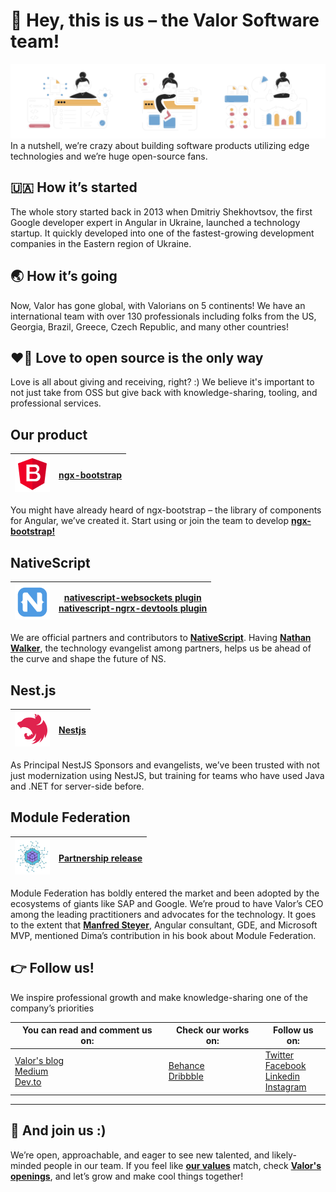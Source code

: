 # 👋 Hey, this is us – the Valor Software team!
<picture>
  <source media="(prefers-color-scheme: dark)" srcset="https://raw.githubusercontent.com/Glassrocket/valor-assets/main/valor_git_key_image_dark.png">
  <source media="(prefers-color-scheme: light)" srcset="https://raw.githubusercontent.com/Glassrocket/valor-assets/main/valor_git_key_image_light.png">
  <img alt="Valor-software key image" src="https://raw.githubusercontent.com/Glassrocket/valor-assets/main/valor_git_key_image_dark.png">
</picture>
In a nutshell, we’re crazy about building software products utilizing edge technologies and we’re huge open-source fans.


## :ukraine: How it’s started
The whole story started back in 2013 when Dmitriy Shekhovtsov, the first Google developer expert in Angular in Ukraine, launched a technology startup. It quickly developed into one of the fastest-growing development companies in the Eastern region of Ukraine. 



## :earth_asia: How it’s going
Now, Valor has gone global, with Valorians on 5 continents! We have an international team with over 130 professionals including folks from the US, Georgia, Brazil, Greece, Czech Republic, and many other countries!


## :heart_on_fire: Love to open source is the only way 
Love is all about giving and receiving, right? :) We believe it's important to not just take from OSS but give back with knowledge-sharing, tooling, and professional services. 

## Our product
|![ngx-bootstrap logo](https://raw.githubusercontent.com/Glassrocket/valor-assets/main/ngx-logo.png) | [**ngx-bootstrap**](https://github.com/valor-software/ngx-bootstrap/blob/development/CONTRIBUTING.md) |
|--|--|

You might have already heard of ngx-bootstrap – the library of components for Angular, we’ve created it. Start using or join the team to develop [**ngx-bootstrap!**](https://github.com/valor-software/ngx-bootstrap/blob/development/CONTRIBUTING.md)

## NativeScript 
|![NatineScript logo](https://raw.githubusercontent.com/Glassrocket/valor-assets/main/nativescript-logo.png) | [**nativescript-websockets plugin**](https://valor-software.com/blog/Debugging_NgRx_in_NativeScript_with_Redux_DevTools) <br> [**nativescript-ngrx-devtools plugin**](https://www.npmjs.com/package/@valor/nativescript-ngrx-devtools)|
|--|--|

We are official partners and contributors to [**NativeScript**](https://nativescript.org/). Having [**Nathan Walker**](https://twitter.com/wwwalkerrun), the technology evangelist among partners, helps us be ahead of the curve and shape the future of NS.


## Nest.js 
|![Nest.js logo](https://raw.githubusercontent.com/Glassrocket/valor-assets/main/nest-logo.png) | [**Nestjs**](https://nestjs.com) |
|--|--|

As Principal NestJS Sponsors and evangelists, we’ve been trusted with not just modernization using NestJS, but training for teams who have used Java and .NET for server-side before. 



## Module Federation
|![Module federation logo](https://raw.githubusercontent.com/Glassrocket/valor-assets/main/mf-logo.png) | [Partnership release](https://valor-software.com/blog/Announcing_strategic_partnership_with_Zack_Jackson,_the_Module_Federation_inventor) |
|--|--|

Module Federation has boldly entered the market and been adopted by the ecosystems of giants like SAP and Google. We’re proud to have Valor’s CEO among the leading practitioners and advocates for the technology. It goes to the extent that [**Manfred Steyer**](https://twitter.com/ManfredSteyer), Angular consultant, GDE, and Microsoft MVP, mentioned Dima’s contribution in his book about Module Federation. 


## 	:point_right: Follow us!
We inspire professional growth and make knowledge-sharing one of the company’s priorities

 You can read and comment us on: | Check our works on: | Follow us on: 
--|--|--
 [Valor's blog](https://valor-software.com/blog) <br>[Medium](https://valorsoftware.medium.com/) <br>[Dev.to](https://dev.to/valorsoftwaretech) | [Behance](https://www.behance.net/ValorSoftware) <br>[Dribbble](https://dribbble.com/valor-labs/) | [Twitter](https://twitter.com/ValorSoft) <br>[Facebook](https://www.facebook.com/valorsoftware) <br>[Linkedin](https://www.linkedin.com/company/valor-software/about/) <br> [Instagram](https://www.instagram.com/valor.software/)

----
## :handshake: And join us :)
We’re open, approachable, and eager to see new talented, and likely-minded people in our team. If you feel like [**our values**](https://valor-software.com/careers) match, check [**Valor's openings**](https://valorsoftware.recruitee.com/), and let’s grow and make cool things together!
